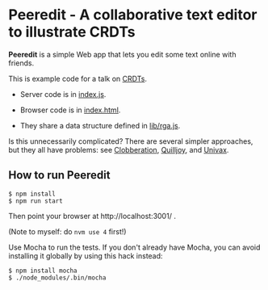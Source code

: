 # Peeredit - A collaborative text editor to illustrate CRDTs

**Peeredit** is a simple Web app that lets you edit some text online with friends.

This is example code
for a talk on [CRDTs](https://en.wikipedia.org/wiki/Conflict-free_replicated_data_type).

*   Server code is in
    [index.js](https://github.com/jorendorff/peeredit/blob/master/index.js).

*   Browser code is in
    [index.html](https://github.com/jorendorff/peeredit/blob/master/index.html).

*   They share a data structure defined in
    [lib/rga.js](https://github.com/jorendorff/peeredit/blob/master/lib/rga.js).

Is this unnecessarily complicated?
There are several simpler approaches, but they all have problems: see
[Clobberation](https://github.com/jorendorff/clobberation),
[Quilljoy](https://github.com/jorendorff/quilljoy), and
[Univax](https://github.com/jorendorff/univax).


## How to run Peeredit

    $ npm install
    $ npm run start

Then point your browser at http://localhost:3001/ .

(Note to myself: do `nvm use 4` first!)

Use Mocha to run the tests.
If you don't already have Mocha, you can avoid installing it globally
by using this hack instead:

    $ npm install mocha
    $ ./node_modules/.bin/mocha

